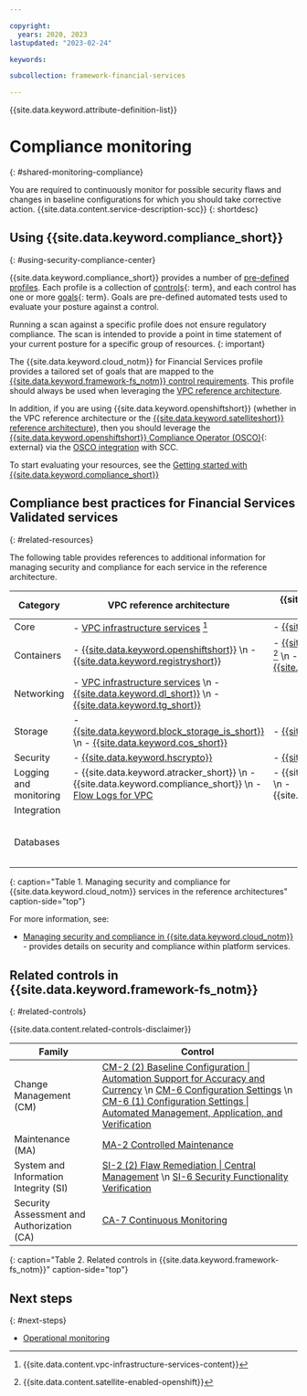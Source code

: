 ```yaml
---

copyright:
  years: 2020, 2023
lastupdated: "2023-02-24"

keywords: 

subcollection: framework-financial-services

---
```


{{site.data.keyword.attribute-definition-list}}

# Compliance monitoring
{: #shared-monitoring-compliance}



You are required to continuously monitor for possible security flaws and changes in baseline configurations for which you should take corrective action. {{site.data.content.service-description-scc}}
{: shortdesc}

## Using {{site.data.keyword.compliance_short}}
{: #using-security-compliance-center}

{{site.data.keyword.compliance_short}} provides a number of [pre-defined profiles](/docs/security-compliance?topic=security-compliance-predefined-profiles). Each profile is a collection of [controls](#x2018434){: term}, and each control has one or more [goals](#x2117978){: term}. Goals are pre-defined automated tests used to evaluate your posture against a control.

Running a scan against a specific profile does not ensure regulatory compliance. The scan is intended to provide a point in time statement of your current posture for a specific group of resources.
{: important}

The {{site.data.keyword.cloud_notm}} for Financial Services profile provides a tailored set of goals that are mapped to the [{{site.data.keyword.framework-fs_notm}} control requirements](/docs/framework-financial-services?topic=framework-financial-services-about#framework-control-requirements). This profile should always be used when leveraging the [VPC reference architecture](/docs/framework-financial-services?topic=framework-financial-services-vpc-architecture-about).

In addition, if you are using {{site.data.keyword.openshiftshort}} (whether in the VPC reference architecture or the [{{site.data.keyword.satelliteshort}} reference architecture](/docs/framework-financial-services?topic=framework-financial-services-satellite-architecture-about)), then you should leverage the [{{site.data.keyword.openshiftshort}} Compliance Operator (OSCO)](https://github.com/openshift/compliance-operator){: external} via the [OSCO integration](/docs/security-compliance?topic=security-compliance-setup-osco) with SCC.

To start evaluating your resources, see the [Getting started with {{site.data.keyword.compliance_short}}](/docs/security-compliance?topic=security-compliance-getting-started)

## Compliance best practices for Financial Services Validated services
{: #related-resources}



The following table provides references to additional information for managing security and compliance for each service in the reference architecture.



| Category | VPC reference architecture | {{site.data.keyword.satelliteshort}} reference architecture | Optional for both |
|----------|-------------------|-------------------|-------------------|
| Core  | - [VPC infrastructure services](/docs/vpc?topic=vpc-manage-security-compliance) [^tabletext] | - [{{site.data.keyword.satelliteshort}}](/docs/satellite?topic=satellite-compliance#platform-compliance) | |
| Containers  | - [{{site.data.keyword.openshiftshort}}](/docs/openshift?topic=openshift-manage-security-compliance) \n - [{{site.data.keyword.registryshort}}](/docs/openshift?topic=openshift-manage-security-compliance) | - [{{site.data.keyword.openshiftshort}}](/docs/openshift?topic=openshift-manage-security-compliance) [^tabletext-satellite-enabled-openshift] \n - [{{site.data.keyword.registryshort}}](/docs/openshift?topic=openshift-manage-security-compliance) |  |
| Networking | - [VPC infrastructure services](/docs/vpc?topic=vpc-manage-security-compliance) \n - [{{site.data.keyword.dl_short}}](/docs/dl?topic=dl-manage-security-compliance) \n - [{{site.data.keyword.tg_short}}](/docs/transit-gateway?topic=transit-gateway-manage-security-compliance) |  |  |
| Storage  | - [{{site.data.keyword.block_storage_is_short}}](/docs/vpc?topic=vpc-manage-security-compliance) \n - [{{site.data.keyword.cos_short}}](/docs/cloud-object-storage?topic=cloud-object-storage-manage-security-compliance) | - [{{site.data.keyword.cos_short}}](/docs/cloud-object-storage?topic=cloud-object-storage-manage-security-compliance) |  |
| Security  | - [{{site.data.keyword.hscrypto}}](/docs/hs-crypto?topic=hs-crypto-manage-security-compliance) | - [{{site.data.keyword.hscrypto}}](/docs/hs-crypto?topic=hs-crypto-manage-security-compliance) | - [{{site.data.keyword.appid_short_notm}}](/docs/appid?topic=appid-manage-security-compliance) |
| Logging and monitoring   | - {{site.data.keyword.atracker_short}} \n - {{site.data.keyword.compliance_short}} \n - [Flow Logs for VPC](/docs/vpc?topic=vpc-manage-security-compliance)  | - {{site.data.keyword.atracker_short}} \n - {{site.data.keyword.compliance_short}} | |
| Integration  | |   | - {{site.data.keyword.messagehub}} |
| Databases  |  |  | - [{{site.data.keyword.ihsdbaas_mongodb_full}}](/docs/hyper-protect-dbaas-for-mongodb?topic=hyper-protect-dbaas-for-mongodb-manage-security-compliance) \n - [{{site.data.keyword.ihsdbaas_postgresql_full}}](/docs/hyper-protect-dbaas-for-postgresql?topic=hyper-protect-dbaas-for-postgresql-manage-security-compliance) | |
{: caption="Table 1. Managing security and compliance for {{site.data.keyword.cloud_notm}} services in the reference architectures" caption-side="top"}

[^tabletext]: {{site.data.content.vpc-infrastructure-services-content}}

[^tabletext-satellite-enabled-openshift]: {{site.data.content.satellite-enabled-openshift}}

For more information, see:

* [Managing security and compliance in {{site.data.keyword.cloud_notm}}](/docs/overview?topic=overview-manage-security-compliance) - provides details on security and compliance within platform services.

## Related controls in {{site.data.keyword.framework-fs_notm}} 
{: #related-controls}

{{site.data.content.related-controls-disclaimer}}

| Family              | Control                                           |
|---------------------|---------------------------------------------------|
| Change Management (CM) | [CM-2 (2) Baseline Configuration &#124; Automation Support for Accuracy and Currency](/docs/framework-financial-services-controls?topic=framework-financial-services-controls-cm-2.2) \n [CM-6 Configuration Settings](/docs/framework-financial-services-controls?topic=framework-financial-services-controls-cm-6) \n [CM-6 (1) Configuration Settings &#124; Automated Management, Application, and Verification](/docs/framework-financial-services-controls?topic=framework-financial-services-controls-cm-6.1)   |
| Maintenance (MA) | [MA-2 Controlled Maintenance](/docs/framework-financial-services-controls?topic=framework-financial-services-controls-ma-2)   |
| System and Information Integrity (SI) | [SI-2 (2) Flaw Remediation &#124; Central Management](/docs/framework-financial-services-controls?topic=framework-financial-services-controls-si-2.2) \n [SI-6 Security Functionality Verification](/docs/framework-financial-services-controls?topic=framework-financial-services-controls-si-6)   |
| Security Assessment and Authorization (CA) | [CA-7 Continuous Monitoring](/docs/framework-financial-services-controls?topic=framework-financial-services-controls-ca-7)    |
{: caption="Table 2. Related controls in {{site.data.keyword.framework-fs_notm}}" caption-side="top"}

## Next steps
{: #next-steps}

* [Operational monitoring](/docs/framework-financial-services?topic=framework-financial-services-shared-monitoring-operational)

